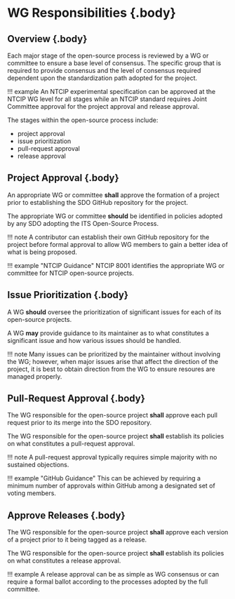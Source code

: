 <!-- markdownlint-enable require-heading-body -->
<style>
  body { counter-set: section 6; }
</style>

# WG Responsibilities {.body}

## Overview {.body}

Each major stage of the open-source process is reviewed by a WG or committee to
ensure a base level of consensus. The specific group that is required to provide
consensus and the level of consensus required dependent upon the standardization
path adopted for the project.

!!! example
    An NTCIP experimental specification can be approved at the NTCIP WG
    level for all stages while an NTCIP standard requires Joint Committee
    approval for the project approval and release approval.

The stages within the open-source process include:

- project approval
- issue prioritization
- pull-request approval
- release approval

## Project Approval {.body}

An appropriate WG or committee **shall** approve the formation of a project
prior to establishing the SDO GitHub repository for the project.

The appropriate WG or committee **should** be identified in policies adopted by
any SDO adopting the ITS Open-Source Process.

!!! note
    A contributor can establish their own GitHub repository for the project
    before formal approval to allow WG members to gain a better idea of what is
    being proposed.

!!! example "NTCIP Guidance"
    NTCIP 8001 identifies the appropriate WG or committee for NTCIP open-source projects.

## Issue Prioritization {.body}

A WG **should** oversee the prioritization of significant issues for each of its
open-source projects.

A WG **may** provide guidance to its maintainer as to what constitutes a
significant issue and how various issues should be handled.

!!! note
    Many issues can be prioritized by the maintainer without involving the WG;
    however, when major issues arise that affect the direction of the project,
    it is best to obtain direction from the WG to ensure resoures are managed
    properly.

## Pull-Request Approval {.body}

The WG responsible for the open-source project **shall** approve each pull
request prior to its merge into the SDO repository.

The WG responsible for the open-source project **shall** establish its policies
on what constitutes a pull-request approval.

!!! note
    A pull-request approval typically requires simple majority with no sustained
    objections.

!!! example "GitHub Guidance"
    This can be achieved by requiring a minimum number of approvals within GitHub
    among a designated set of voting members.

## Approve Releases {.body}

The WG responsible for the open-source project **shall** approve each version of
a project prior to it being tagged as a release.

The WG responsible for the open-source project **shall** establish its policies
on what constitutes a release approval.

!!! example
    A release approval can be as simple as WG consensus or can require a formal
    ballot according to the processes adopted by the full committee.
